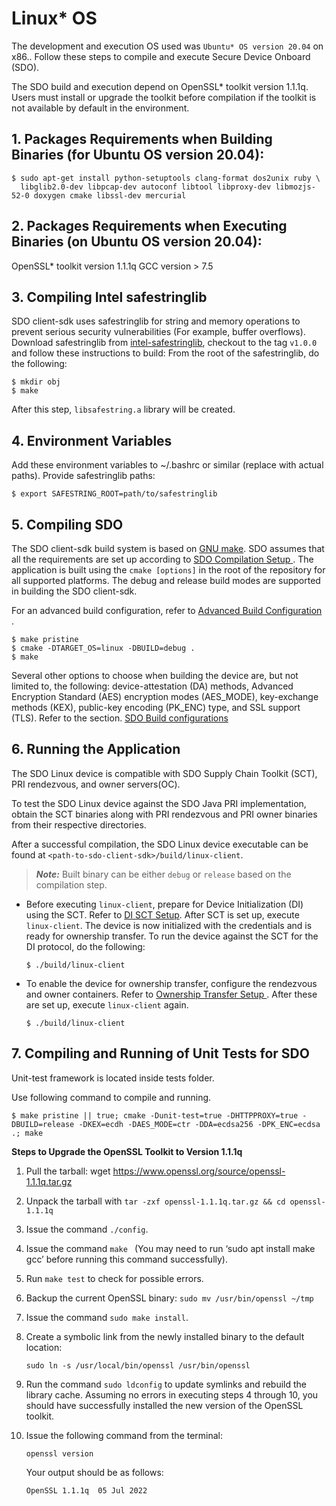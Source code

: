 # Linux* OS
The development and execution OS used was `Ubuntu* OS version 20.04` on x86.. Follow these steps to compile and execute Secure Device Onboard (SDO).

The SDO build and execution depend on OpenSSL* toolkit version 1.1.1q. Users must install or upgrade the toolkit before compilation if the toolkit is not available by default in the environment.

## 1. Packages Requirements when Building Binaries (for Ubuntu OS version 20.04):

```shell
$ sudo apt-get install python-setuptools clang-format dos2unix ruby \
  libglib2.0-dev libpcap-dev autoconf libtool libproxy-dev libmozjs-52-0 doxygen cmake libssl-dev mercurial
```
## 2. Packages Requirements when Executing Binaries (on Ubuntu OS version 20.04):

OpenSSL* toolkit version 1.1.1q
GCC version > 7.5

## 3. Compiling Intel safestringlib
SDO client-sdk uses safestringlib for string and memory operations to prevent serious security vulnerabilities (For example, buffer overflows). Download safestringlib from <a href="https://github.com/intel/safestringlib">intel-safestringlib</a>, checkout to the tag `v1.0.0` and follow these instructions to build:
From the root of the safestringlib, do the following:
 ```shell
 $ mkdir obj
 $ make
 ```
After this step, `libsafestring.a` library will be created.

## 4. Environment Variables
Add these environment variables to ~/.bashrc or similar (replace with actual paths).
Provide safestringlib paths:
```shell
$ export SAFESTRING_ROOT=path/to/safestringlib
```

## 5. Compiling SDO

The  SDO client-sdk build system is based on <a href="https://www.gnu.org/software/make/">GNU make</a>. SDO assumes that all the requirements are set up according to [ SDO Compilation Setup ](setup.md). The application is built using the `cmake [options]` in the root of the repository for all supported platforms. The debug and release build modes are supported in building the SDO client-sdk.

For an advanced build configuration, refer to [ Advanced Build Configuration ](build_conf.md).

```shell
$ make pristine
$ cmake -DTARGET_OS=linux -DBUILD=debug .
$ make
```

Several other options to choose when building the device are, but not limited to, the following: device-attestation (DA) methods, Advanced Encryption Standard (AES) encryption modes (AES_MODE), key-exchange methods (KEX), public-key encoding (PK_ENC) type, and SSL support (TLS).
Refer to the section. [SDO Build configurations](build_conf.md)

<a name="run_linux_sdo"></a>

## 6. Running the Application <!-- Ensuring generic updates are captured where applicable -->
The SDO Linux device is compatible with SDO Supply Chain Toolkit (SCT), PRI rendezvous, and owner servers(OC).

To test the SDO Linux device against the SDO Java PRI implementation, obtain the SCT binaries along with PRI rendezvous and PRI owner binaries from their respective directories.

After a successful compilation, the SDO Linux device executable can be found at `<path-to-sdo-client-sdk>/build/linux-client`.
> ***Note:*** Built binary can be either `debug` or `release` based on the compilation step.

- Before executing `linux-client`, prepare for Device Initialization (DI) using the
  SCT. Refer to [ DI SCT Setup](DI_setup.md). After SCT is set up,
  execute `linux-client`. The device is now initialized with the credentials and is ready for ownership transfer.
To run the device against the SCT for the DI protocol, do the following:
  ```shell
  $ ./build/linux-client
  ```

- To enable the device for ownership transfer, configure the rendezvous and owner containers.
  Refer to [ Ownership Transfer Setup ](ownership_transfer.md). After these
  are set up, execute `linux-client` again.
  
  ```shell
  $ ./build/linux-client
  ```

## 7. Compiling and Running of Unit Tests for SDO
  Unit-test framework is located inside tests folder.

  Use following command to compile and running.

  ```shell
  $ make pristine || true; cmake -Dunit-test=true -DHTTPPROXY=true -DBUILD=release -DKEX=ecdh -DAES_MODE=ctr -DDA=ecdsa256 -DPK_ENC=ecdsa .; make
  ```


**Steps to Upgrade the OpenSSL Toolkit to Version 1.1.1q**

1. Pull the tarball: wget https://www.openssl.org/source/openssl-1.1.1q.tar.gz

2. Unpack the tarball with `tar -zxf openssl-1.1.1q.tar.gz && cd openssl-1.1.1q`

3. Issue the command `./config`.

4. Issue the command `make ` (You may need to run ‘sudo apt install make gcc’ before running this command successfully).

5. Run `make test` to check for possible errors.

6. Backup the current OpenSSL binary: `sudo mv /usr/bin/openssl ~/tmp`

7. Issue the command `sudo make install`.

8. Create a symbolic link from the newly installed binary to the default location:

   `sudo ln -s /usr/local/bin/openssl /usr/bin/openssl`

9. Run the command `sudo ldconfig` to update symlinks and rebuild the library cache.
    Assuming no errors in executing steps 4 through 10, you should have successfully installed the new version of the OpenSSL toolkit.

10. Issue the following command from the terminal:

    ```
    openssl version
    ```

    Your output should be as follows:

    ```
	OpenSSL 1.1.1q  05 Jul 2022
    ```
